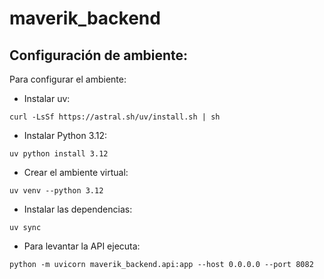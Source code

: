 # maverik_backend

## Configuración de ambiente:
Para configurar el ambiente:

- Instalar uv:

`curl -LsSf https://astral.sh/uv/install.sh | sh`

- Instalar Python 3.12:

`uv python install 3.12`

- Crear el ambiente virtual:

`uv venv --python 3.12`

- Instalar las dependencias:

`uv sync`

- Para levantar la API ejecuta:

`python -m uvicorn maverik_backend.api:app --host 0.0.0.0 --port 8082`
